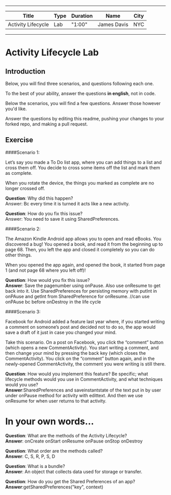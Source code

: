 
---

| Title | Type | Duration | Name | City |
| --- | --- | --- | --- | --- |
| Activity Lifecycle | Lab | "1:00" | James Davis | NYC |

---  
# Activity Lifecycle Lab

## Introduction

Below, you will find three scenarios, and questions following each one.

To the best of your ability, answer the questions **in english**, not in code.

Below the scenarios, you will find a few questions. Answer those however you'd like.

Answer the questions by editing this readme, pushing your changes to your forked repo, and making a pull request.

## Exercise  


####Scenario 1:

Let’s say you made a To Do list app, where you can add things to a list and cross them off. You decide to cross some items off the list and mark them as complete.

When you rotate the device, the things you marked as complete are no longer crossed off.

**Question**: Why did this happen?
<br />Answer: Bc every time it is turned it acts like a new activity.

**Question**: How do you fix this issue?
<br />Answer: You need to save it using SharedPreferences.


####Scenario 2:

The Amazon Kindle Android app allows you to open and read eBooks. You discovered a bug! You opened a book, and read it from the beginning up to page 68. Then, you left the app and closed it completely so you can do other things.

When you opened the app again, and opened the book, it started from page 1 (and not page 68 where you left off)!

**Question**: How would you fix this issue?
<br />**Answer**: Save the pagenumber using onPause. Also use onResume to get back into it. Use SharedPreferences for persisting memory with putInt in onPAuse and getInt from SharedPreference for onResume.
//can use onPAuse bc before onDestroy in the life cycle


####Scenario 3:

Facebook for Android added a feature last year where, if you started writing a comment on someone’s post and decided not to do so, the app would save a draft of it just in case you changed your mind.

Take this scenario. On a post on Facebook, you click the “comment” button (which opens a new CommentActivity). You start writing a comment, and then change your mind by pressing the back key (which closes the CommentActivity). You click on the “comment” button again, and in the newly-opened CommentActivity, the comment you were writing is still there.

**Question**: How would you implement this feature? Be specific; what lifecycle methods would you use in CommentActivity, and what techniques would you use?
<br />**Answer**:SharedPreferences and saveinstantstate of the text put in by user under onPause method for activity with edittext. And then we use onResume for when user returns to that activity.



In your own words…
==================

**Question**: What are the methods of the Activity Lifecycle?
<br />**Answer**: onCreate onStart onResume onPause onStop onDestroy

**Question**: What order are the methods called?
<br />**Answer**: C, S, R, P, S, D

**Question**: What is a bundle?
<br />**Answer**: An object that collects data used for storage or transfer.

**Question**: How do you get the Shared Preferences of an app?
<br />**Answer**:getSharedPreferences("key", context)
